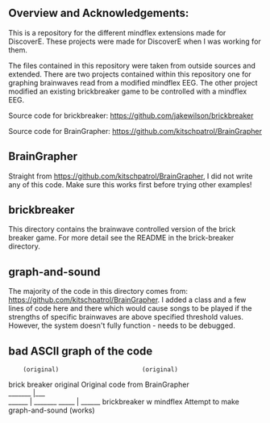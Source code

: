 Overview and Acknowledgements:
-----------------
This is a repository for the different mindflex extensions made for DiscoverE. These projects were made for DiscoverE when I was working for them.

The files contained in this repository were taken from outside sources and extended. There are two projects contained within this repository one for graphing brainwaves read from a modified mindflex EEG. The other project modified an existing brickbreaker game to be controlled with a mindflex EEG.

Source code for brickbreaker: https://github.com/jakewilson/brickbreaker

Source code for BrainGrapher: https://github.com/kitschpatrol/BrainGrapher

BrainGrapher
------------
Straight from https://github.com/kitschpatrol/BrainGrapher, I did not write any of this code. Make sure this works first before trying other examples!


brickbreaker
------------
This directory contains the brainwave controlled version of the brick breaker game. For more detail see the README in the brick-breaker directory.


graph-and-sound
---------------
The majority of the code in this directory comes from: https://github.com/kitschpatrol/BrainGrapher. I added a class and a few lines of code here and there which would cause songs to be played if the strengths of specific brainwaves are above specified threshold values. However, the system doesn't fully function - needs to be debugged.


bad ASCII graph of the code
---------------

        (original)                       (original)
 brick breaker original        Original code from BrainGrapher   
            \_______                        |\___                   
                    \______                 |      \_______
                            \_____          |              \______
                                 brickbreaker w mindflex           Attempt to make graph-and-sound
                                        (works)

